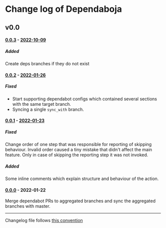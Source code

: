 # Change log of Dependaboja

<!---
#### [Unreleased][unreleased]
##### Added
##### Changed
##### Deprecated
##### Removed
##### Fixed
##### Security
##### Broken
--->




## v0.0
#### [0.0.3] - [2022-10-09][c-0.0.3]
##### Added
Create deps branches if they do not exist


#### [0.0.2] - [2022-01-26][c-0.0.2]
##### Fixed
* Start supporting dependabot configs which contained several sections with the same target branch.
* Syncing a single `sync_with` branch.

#### [0.0.1] - [2022-01-23][c-0.0.1]
##### Fixed
Change order of one step that was responsible for reporting of skipping behaviour.
Invalid order caused a tiny mistake that didn't affect the main feature.
Only in case of skipping the reporting step it was not invoked.

##### Added
Some inline comments which explain structure and behaviour of the action.


#### [0.0.0] - 2022-01-22
Merge dependabot PRs to aggregated branches and sync the aggregated branches with master.




------------
Changelog file follows [this convention](https://keepachangelog.com/)

[unreleased]: https://github.com/evoja/dependaboja/compare/0.0.3...master

[c-0.0.3]: https://github.com/evoja/dependaboja/compare/0.0.2...0.0.3
[0.0.3]: https://github.com/evoja/dependaboja/tree/0.0.3

[c-0.0.2]: https://github.com/evoja/dependaboja/compare/0.0.1...0.0.2
[0.0.2]: https://github.com/evoja/dependaboja/tree/0.0.2

[c-0.0.1]: https://github.com/evoja/dependaboja/compare/0.0.0...0.0.1
[0.0.1]: https://github.com/evoja/dependaboja/tree/0.0.1

[0.0.0]: https://github.com/evoja/dependaboja/tree/0.0.0
